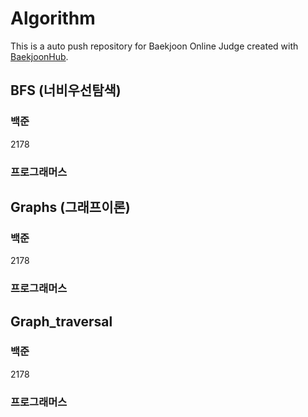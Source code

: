 # Algorithm
This is a auto push repository for Baekjoon Online Judge created with [BaekjoonHub](https://github.com/BaekjoonHub/BaekjoonHub).


## BFS (너비우선탐색) 

### 백준 
2178

### 프로그래머스 


## Graphs (그래프이론) 

### 백준 
2178

### 프로그래머스 


## Graph_traversal

### 백준 
2178

### 프로그래머스 




